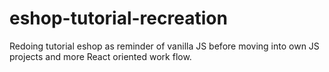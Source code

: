 # eshop-tutorial-recreation

Redoing tutorial eshop as reminder of vanilla JS before moving into own JS projects and more React oriented work flow.
